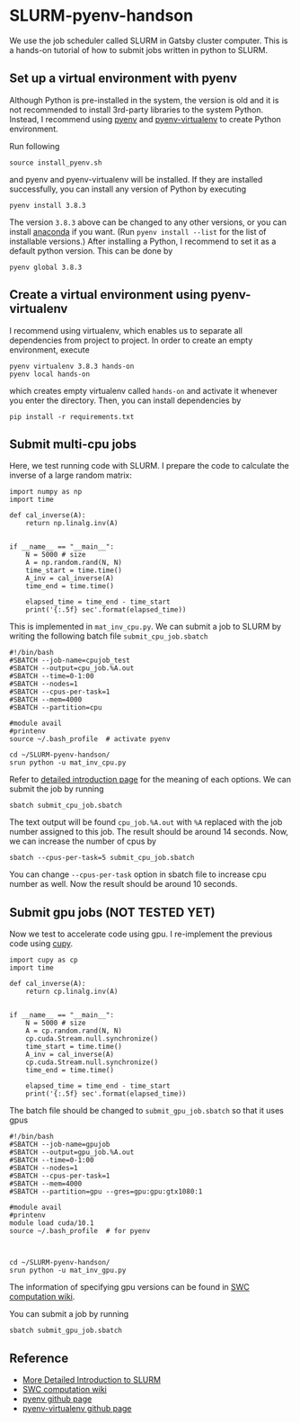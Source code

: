 # SLURM-pyenv-handson

We use the job scheduler called SLURM in Gatsby cluster computer. This is a hands-on tutorial of how to submit jobs written in python to SLURM.

## Set up a virtual environment with pyenv 

Although Python is pre-installed in the system, the version is old and it is not recommended to install 3rd-party libraries to the system Python. Instead, I recommend using [pyenv](https://github.com/pyenv/pyenv) and [pyenv-virtualenv](https://github.com/pyenv/pyenv-virtualenv) to create Python environment.

Run following
```[bash]
source install_pyenv.sh
```
and pyenv and pyenv-virtualenv will be installed. If they are installed successfully, you can install any version of Python by executing

```[bash]
pyenv install 3.8.3
```

The version `3.8.3` above can be changed to any other versions, or you can install [anaconda](https://www.anaconda.com/) if you want. (Run `pyenv install --list` for the list of installable versions.) After installing a Python, I recommend to set it as a default python version. This can be done by
```[bash]
pyenv global 3.8.3
```

## Create a virtual environment using pyenv-virtualenv

I recommend using virtualenv, which enables us to separate all dependencies from project to project. In order to create an empty environment, execute

```[bash]
pyenv virtualenv 3.8.3 hands-on
pyenv local hands-on
```
which creates empty virtualenv called `hands-on` and activate it whenever you enter the directory. Then, you can install dependencies by
```[bash]
pip install -r requirements.txt
```

## Submit multi-cpu jobs

Here, we test running code with SLURM. I prepare the code to calculate the inverse of a large random matrix:

```[python]
import numpy as np
import time

def cal_inverse(A):
    return np.linalg.inv(A)


if __name__ == "__main__":
    N = 5000 # size
    A = np.random.rand(N, N)
    time_start = time.time()
    A_inv = cal_inverse(A)
    time_end = time.time()

    elapsed_time = time_end - time_start  
    print('{:.5f} sec'.format(elapsed_time))
```
This is implemented in `mat_inv_cpu.py`. We can submit a job to SLURM by writing the following batch file `submit_cpu_job.sbatch`

```
#!/bin/bash
#SBATCH --job-name=cpujob_test
#SBATCH --output=cpu_job.%A.out
#SBATCH --time=0-1:00
#SBATCH --nodes=1
#SBATCH --cpus-per-task=1
#SBATCH --mem=4000
#SBATCH --partition=cpu

#module avail
#printenv
source ~/.bash_profile  # activate pyenv

cd ~/SLURM-pyenv-handson/
srun python -u mat_inv_cpu.py
```
Refer to [detailed introduction page](https://github.com/jamenendez11/Gatsby-Cluster-Tutorial) for the meaning of each options. We can submit the job by running
```
sbatch submit_cpu_job.sbatch
```
The text output will be found `cpu_job.%A.out` with `%A` replaced with the job number assigned to this job. The result should be around 14 seconds. Now, we can increase the number of cpus by
```
sbatch --cpus-per-task=5 submit_cpu_job.sbatch
```
You can change `--cpus-per-task` option in sbatch file to increase cpu number as well. Now the result should be around 10 seconds. 

## Submit gpu jobs (NOT TESTED YET)

Now we test to accelerate code using gpu. I re-implement the previous code using [cupy](https://github.com/cupy/cupy).
```
import cupy as cp
import time

def cal_inverse(A):
    return cp.linalg.inv(A)


if __name__ == "__main__":
    N = 5000 # size
    A = cp.random.rand(N, N)
    cp.cuda.Stream.null.synchronize()
    time_start = time.time()
    A_inv = cal_inverse(A)
    cp.cuda.Stream.null.synchronize()
    time_end = time.time()

    elapsed_time = time_end - time_start  
    print('{:.5f} sec'.format(elapsed_time))
```
The batch file should be changed to `submit_gpu_job.sbatch` so that it uses gpus

```
#!/bin/bash
#SBATCH --job-name=gpujob
#SBATCH --output=gpu_job.%A.out
#SBATCH --time=0-1:00
#SBATCH --nodes=1
#SBATCH --cpus-per-task=1
#SBATCH --mem=4000
#SBATCH --partition=gpu --gres=gpu:gpu:gtx1080:1

#module avail
#printenv
module load cuda/10.1
source ~/.bash_profile  # for pyenv



cd ~/SLURM-pyenv-handson/
srun python -u mat_inv_gpu.py
```
The information of specifying gpu versions can be found in [SWC computation wiki](https://wiki.ucl.ac.uk/display/SSC/High-Performance+Computing).

You can submit a job by running
```
sbatch submit_gpu_job.sbatch
```


## Reference
- [More Detailed Introduction to SLURM](https://github.com/jamenendez11/Gatsby-Cluster-Tutorial)  
- [SWC computation wiki](https://wiki.ucl.ac.uk/display/SSC/High-Performance+Computing)
- [pyenv github page](https://github.com/pyenv/pyenv)
- [pyenv-virtualenv github page](https://github.com/pyenv/pyenv-virtualenv)